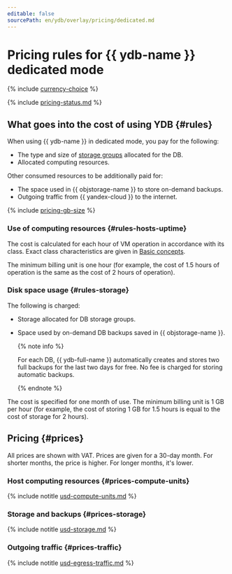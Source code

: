 ```yaml
---
editable: false
sourcePath: en/ydb/overlay/pricing/dedicated.md
---
```

# Pricing rules for {{ ydb-name }} dedicated mode

{% include [currency-choice](../_includes/pricing/currency-choice.md) %}

{% include [pricing-status.md](../_includes/pricing/pricing-status.md) %}

## What goes into the cost of using YDB {#rules}

When using {{ ydb-name }} in dedicated mode, you pay for the following:

* The type and size of [storage groups](../concepts/databases.md#storage-groups) allocated for the DB.
* Allocated computing resources.

Other consumed resources to be additionally paid for:

* The space used in {{ objstorage-name }} to store on-demand backups.
* Outgoing traffic from {{ yandex-cloud }} to the internet.

{% include [pricing-gb-size](../_includes/pricing/pricing-gb-size.md) %}

### Use of computing resources {#rules-hosts-uptime}

The cost is calculated for each hour of VM operation in accordance with its class. Exact class characteristics are given in [Basic concepts](../concepts/databases.md#compute-units).

The minimum billing unit is one hour (for example, the cost of 1.5 hours of operation is the same as the cost of 2 hours of operation).

### Disk space usage {#rules-storage}

The following is charged:

* Storage allocated for DB storage groups.

* Space used by on-demand DB backups saved in {{ objstorage-name }}.

   {% note info %}

   For each DB, {{ ydb-full-name }} automatically creates and stores two full backups for the last two days for free. No fee is charged for storing automatic backups.

   {% endnote %}

The cost is specified for one month of use. The minimum billing unit is 1 GB per hour (for example, the cost of storing 1 GB for 1.5 hours is equal to the cost of storage for 2 hours).

## Pricing {#prices}

All prices are shown with VAT. Prices are given for a 30-day month. For shorter months, the price is higher. For longer months, it's lower.

### Host computing resources {#prices-compute-units}




{% include notitle [usd-compute-units.md](../../_pricing/ydb/usd-compute-units.md) %}

### Storage and backups {#prices-storage}




{% include notitle [usd-storage.md](../../_pricing/ydb/usd-storage.md) %}

### Outgoing traffic {#prices-traffic}




{% include notitle [usd-egress-traffic.md](../../_pricing/usd-egress-traffic.md) %}

